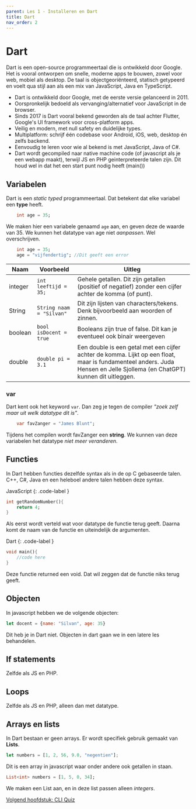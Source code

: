 ```yaml
---
parent: Les 1 - Installeren en Dart
title: Dart
nav_order: 2
---
```


# Dart
Dart is een open-source programmeertaal die is ontwikkeld door Google. Het is vooral ontworpen om snelle, moderne apps te bouwen, zowel voor web, mobiel als desktop. De taal is objectgeoriënteerd, statisch getypeerd en voelt qua stijl aan als een mix van JavaScript, Java en TypeScript.

* Dart is ontwikkeld door Google, met de eerste versie gelanceerd in 2011.
* Oorspronkelijk bedoeld als vervanging/alternatief voor JavaScript in de browser.
* Sinds 2017 is Dart vooral bekend geworden als de taal achter Flutter, Google's UI framework voor cross-platform apps.
* Veilig en modern, met null safety en duidelijke types.
* Multiplatform: schrijf één codebase voor Android, iOS, web, desktop én zelfs backend.
* Eenvoudig te leren voor wie al bekend is met JavaScript, Java of C#.
* Dart wordt gecompiled naar native machine code (of javascript als je een webapp maakt), terwijl JS en PHP geinterpreteerde talen zijn. Dit houd wel in dat het een start punt nodig heeft (main())


## Variabelen
Dart is een *static typed* programmeertaal. Dat betekent dat elke variabel een **type** heeft.
```dart
    int age = 35;
```
We maken hier een variabele genaamd `age` aan, en geven deze de waarde van 35. We kunnen het datatype van age niet *aanpassen*. Wel overschrijven.
```dart
    int age = 35;
    age = "vijfendertig"; //Dit geeft een error
```

| Naam | Voorbeeld | Uitleg
| ---- | ----------- | ------- |
| integer  | `int leeftijd = 35;`    | Gehele getallen. Dit zijn getallen (positief of negatief) zonder een cijfer achter de komma (of punt). |
| String | `String naam = "Silvan"`     | Dit zijn lijsten van characters/tekens. Denk bijvoorbeeld aan woorden of zinnen. |
| boolean    | `bool isDocent = true`    | Booleans zijn true of false. Dit kan je eventueel ook binair weergeven |
| double | `double pi = 3.1` | Een double is een getal met een cijfer achter de komma. Lijkt op een float, maar is fundamenteel anders. Juda Hensen en Jelle Sjollema (en ChatGPT) kunnen dit uitleggen. |

### var

Dart kent ook het keyword `var`. Dan zeg je tegen de compiler *"zoek zelf maar uit welk datatype dit is"*. 

```dart
    var favZanger = "James Blunt"; 
```
Tijdens het compilen wordt favZanger een **string**. We kunnen van deze variabelen het datatype *niet meer veranderen*.

## Functies
In Dart hebben functies dezelfde syntax als in de op C gebaseerde talen. C++, C#, Java en een heleboel andere talen hebben deze syntax.

JavaScript
{: .code-label }
```dart
int getRandomNumber(){
    return 4;
}
```
Als eerst wordt verteld wat voor datatype de functie terug geeft. Daarna komt de naam van de functie en uiteindelijk de argumenten. 

Dart
{: .code-label }
```dart
void main(){
    //code here
}
```
Deze functie returned een void. Dat wil zeggen dat de functie niks terug geeft.

## Objecten
In javascript hebben we de volgende objecten:
```js
let docent = {name: "Silvan", age: 35}
```
Dit heb je in Dart niet. Objecten in dart gaan we in een latere les behandelen.

## If statements
Zelfde als JS en PHP.

## Loops
Zelfde als JS en PHP, alleen dan met datatype.

## Arrays en lists
In Dart bestaan er geen arrays. Er wordt specifiek gebruik gemaakt van **Lists**.
```js
let numbers = [1, 2, 56, 9.0, "negentien"];
```
Dit is een array in javascript waar onder andere ook getallen in staan.

```dart
List<int> numbers = [1, 5, 0, 34];
```
We maken een List aan, en in deze list passen alleen *integers*. 

[Volgend hoofdstuk: CLI Quiz](3quiz)